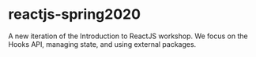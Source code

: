# reactjs-spring2020
A new iteration of the Introduction to ReactJS workshop. We focus on the Hooks API, managing state, and using external packages. 
